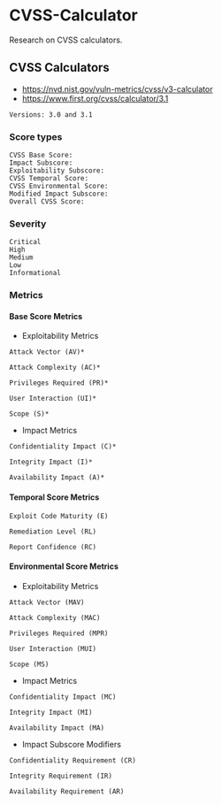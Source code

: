 # CVSS-Calculator
Research on CVSS calculators.
## CVSS Calculators
* https://nvd.nist.gov/vuln-metrics/cvss/v3-calculator
* https://www.first.org/cvss/calculator/3.1
```
Versions: 3.0 and 3.1
```
### Score types
```
CVSS Base Score:
Impact Subscore:
Exploitability Subscore:
CVSS Temporal Score:
CVSS Environmental Score:
Modified Impact Subscore:
Overall CVSS Score:
```
### Severity
```
Critical
High
Medium
Low
Informational
```
### Metrics
#### Base Score Metrics
* Exploitability Metrics
```
Attack Vector (AV)*
```
```
Attack Complexity (AC)*
```
```
Privileges Required (PR)*
```
```
User Interaction (UI)*
```
```
Scope (S)*
```
* Impact Metrics
```
Confidentiality Impact (C)*
```
```
Integrity Impact (I)*
```
```
Availability Impact (A)*
```
#### Temporal Score Metrics
```
Exploit Code Maturity (E)
```
```
Remediation Level (RL)
```
```
Report Confidence (RC)
```
#### Environmental Score Metrics
* Exploitability Metrics
```
Attack Vector (MAV)
```
```
Attack Complexity (MAC)
```
```
Privileges Required (MPR)
```
```
User Interaction (MUI)
```
```
Scope (MS)
```
* Impact Metrics
```
Confidentiality Impact (MC)
```
```
Integrity Impact (MI)
```
```
Availability Impact (MA)
```
* Impact Subscore Modifiers
```
Confidentiality Requirement (CR)
```
```
Integrity Requirement (IR)
```
```
Availability Requirement (AR)
```
